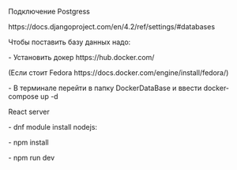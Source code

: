 <p>Подключение Postgress</p>
<p>https://docs.djangoproject.com/en/4.2/ref/settings/#databases</p>
<p>Чтобы поставить базу данных надо:</p>
<p>- Установить докер https://hub.docker.com/</p>
<p>(Если стоит Fedora https://docs.docker.com/engine/install/fedora/)</p>
<p>- В терминале перейти в папку DockerDataBase и ввести docker-compose up -d</p>

<p>React server</p>
  <p>- dnf module install nodejs:<stream></p>
  <p>- npm install</p>
  <p>- npm run dev</p>
